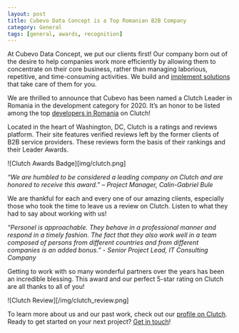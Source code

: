 ```yaml
---
layout: post
title: Cubevo Data Concept is a Top Romanian B2B Company
category: General
tags: [general, awards, recognition]
---
```


At Cubevo Data Concept, we put our clients first! Our company born out of the desire to help companies work more efficiently by allowing them to concentrate on their core business, rather than managing laborious, repetitive, and time-consuming activities. We build and [implement solutions](https://hackernoon.com/top-10-software-development-trends-for-2020-you-need-to-know-as293690) that take care of them for you.

We are thrilled to announce that Cubevo has been named a Clutch Leader in Romania in the development category for 2020. It’s an honor to be listed among the top [developers in Romania](https://clutch.co/ro/developers) on Clutch!

Located in the heart of Washington, DC, Clutch is a ratings and reviews platform. Their site features verified reviews left by the former clients of B2B service providers. These reviews form the basis of their rankings and their Leader Awards. 

![Clutch Awards Badge][img/clutch.png]

*“We are humbled to be considered a leading company on Clutch and are honored to receive this award.” – Project Manager, Calin-Gabriel Bule*

We are thankful for each and every one of our amazing clients, especially those who took the time to leave us a review on Clutch. Listen to what they had to say about working with us!

*“Personel is approachable. They behave in a professional manner and respond in a timely fashion. The fact that they also work well in a team composed of persons from different countries and from different companies is an added bonus.” - Senior Project Lead, IT Consulting Company*

Getting to work with so many wonderful partners over the years has been an incredible blessing. This award and our perfect 5-star rating on Clutch are all thanks to all of you!

![Clutch Review][/img/clutch_review.png]

To learn more about us and our past work, check out our [profile on Clutch](https://clutch.co/profile/cubevo-data-concept). Ready to get started on your next project? [Get in touch](https://cubevodata.com/)!
